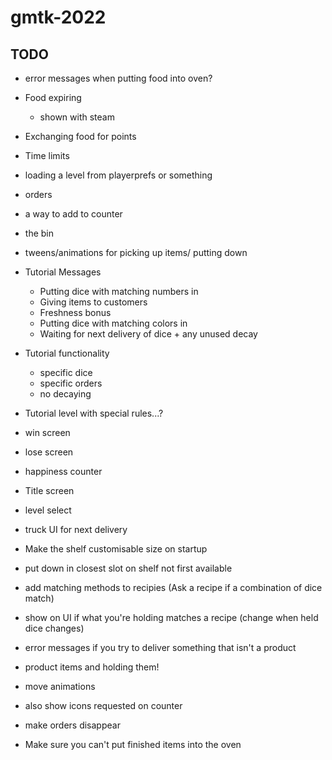 # gmtk-2022

## TODO
* error messages when putting food into oven?
* Food expiring
    * shown with steam
* Exchanging food for points
* Time limits
* loading a level from playerprefs or something
* orders
* a way to add to counter
* the bin
* tweens/animations for picking up items/ putting down
* Tutorial Messages
    * Putting dice with matching numbers in
    * Giving items to customers
    * Freshness bonus
    * Putting dice with matching colors in
    * Waiting for next delivery of dice + any unused decay
* Tutorial functionality
    * specific dice
    * specific orders
    * no decaying

* Tutorial level with special rules...?
* win screen
* lose screen
* happiness counter
* Title screen
* level select
* truck UI for next delivery
* Make the shelf customisable size on startup
* put down in closest slot on shelf not first available

* add matching methods to recipies (Ask a recipe if a combination of dice match)
* show on UI if what you're holding matches a recipe (change when held dice changes)
* error messages if you try to deliver something that isn't a product
* product items and holding them!
* move animations
* also show icons requested on counter
* make orders disappear
* Make sure you can't put finished items into the oven